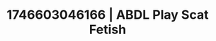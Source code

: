 ---
categories:
- Spiritual kink
- Erotic focus
- AI-generated
- Artistic nudes
- ASMR
- POV erotica
- Cosplay
- Erotic hair pulling
image: /assets/images/1746603046166.jpg
layout: post
seo:
  description: Featured content with exclusive Scat Fetish, ABDL Play. HD images available.
  keywords: Scat Fetish, ABDL Play
  og_image: /assets/images/1746603046166.jpg
  schema_type: VisualArtwork
tags:
- ABDL Play
- Scat Fetish
- '#1746603046166'
title: 1746603046166 | ABDL Play Scat Fetish
---